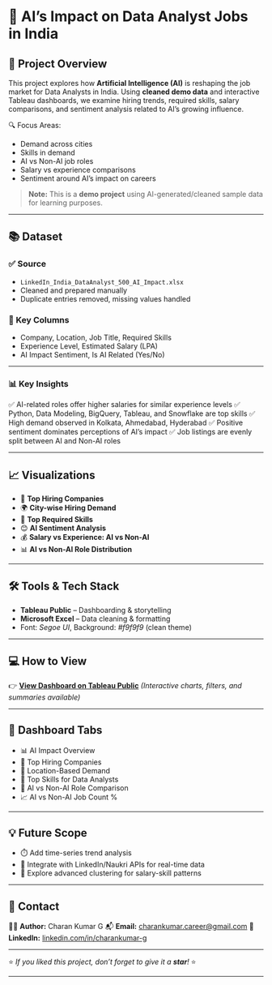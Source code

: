 # 🤖 AI’s Impact on Data Analyst Jobs in India

## 🚀 Project Overview

This project explores how **Artificial Intelligence (AI)** is reshaping the job market for Data Analysts in India. Using **cleaned demo data** and interactive Tableau dashboards, we examine hiring trends, required skills, salary comparisons, and sentiment analysis related to AI’s growing influence.

🔍 Focus Areas:

* Demand across cities
* Skills in demand
* AI vs Non-AI job roles
* Salary vs experience comparisons
* Sentiment around AI’s impact on careers

> **Note:** This is a **demo project** using AI-generated/cleaned sample data for learning purposes.

---

## 📚 Dataset

### ✅ Source

* `LinkedIn_India_DataAnalyst_500_AI_Impact.xlsx`
* Cleaned and prepared manually
* Duplicate entries removed, missing values handled

### 🧾 Key Columns

* Company, Location, Job Title, Required Skills
* Experience Level, Estimated Salary (LPA)
* AI Impact Sentiment, Is AI Related (Yes/No)

---

### 📊 Key Insights

✅ AI-related roles offer higher salaries for similar experience levels
✅ Python, Data Modeling, BigQuery, Tableau, and Snowflake are top skills
✅ High demand observed in Kolkata, Ahmedabad, Hyderabad
✅ Positive sentiment dominates perceptions of AI’s impact
✅ Job listings are evenly split between AI and Non-AI roles

---

## 📈 Visualizations

* 📌 **Top Hiring Companies**
* 🌍 **City-wise Hiring Demand**
* 💼 **Top Required Skills**
* 😊 **AI Sentiment Analysis**
* 💰 **Salary vs Experience: AI vs Non-AI**
* 📊 **AI vs Non-AI Role Distribution**

---

## 🛠️ Tools & Tech Stack

* **Tableau Public** – Dashboarding & storytelling
* **Microsoft Excel** – Data cleaning & formatting
* Font: *Segoe UI*, Background: *#f9f9f9* (clean theme)

---

## 💻 How to View

👉 **[View Dashboard on Tableau Public](https://public.tableau.com/views/AIsImpactonDataAnalystJobsinIndia/AIImpact-DataAnalystJobMarketIndia)**
*(Interactive charts, filters, and summaries available)*

---

## 🧾 Dashboard Tabs

* 📊 AI Impact Overview
* 🏢 Top Hiring Companies
* 📍 Location-Based Demand
* 🧠 Top Skills for Data Analysts
* 🔄 AI vs Non-AI Role Comparison
* 📈 AI vs Non-AI Job Count %

---

## 💡 Future Scope

* ⏱️ Add time-series trend analysis
* 🔗 Integrate with LinkedIn/Naukri APIs for real-time data
* 🧪 Explore advanced clustering for salary-skill patterns

---

## 📢 Contact

👨‍💻 **Author:** Charan Kumar G
📬 **Email:** [charankumar.career@gmail.com](mailto:charankumar.career@gmail.com)
🔗 **LinkedIn:** [linkedin.com/in/charankumar-g](https://linkedin.com/in/charankumar-g)

---

⭐ *If you liked this project, don’t forget to give it a **star**!* ⭐

---
